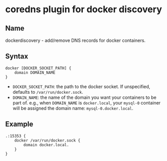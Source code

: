 coredns plugin for docker discovery
===================================

Name
----

dockerdiscovery - add/remove DNS records for docker containers.

Syntax
------

    docker [DOCKER_SOCKET_PATH] {
        domain DOMAIN_NAME
    }


* `DOCKER_SOCKET_PATH`: the path to the docker socket. If unspecified, defaults to `/var/run/docker.sock`.
* `DOMAIN_NAME`: the name of the domain you want your containers to be part of. e.g., when `DOMAIN_NAME` is `docker.local`, your `mysql-0` container will be assigned the domain name: `mysql-0.docker.local`.

Example
-------

    .:15353 {
        docker /var/run/docker.sock {
            domain docker.local.
        }
    }
